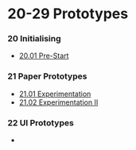# 20-29 Prototypes

### 20 Initialising
- [20.01 Pre-Start](20%20Initializing/20.01%20Pre-Start.md)

### 21 Paper Prototypes
- [21.01 Experimentation](21%20Paper%20Prototypes/21.01%20Experimentation.md)
- [21.02 Experimentation II](21%20Paper%20Prototypes/21.02%20Experimentation%20II.md)

### 22 UI Prototypes
- 